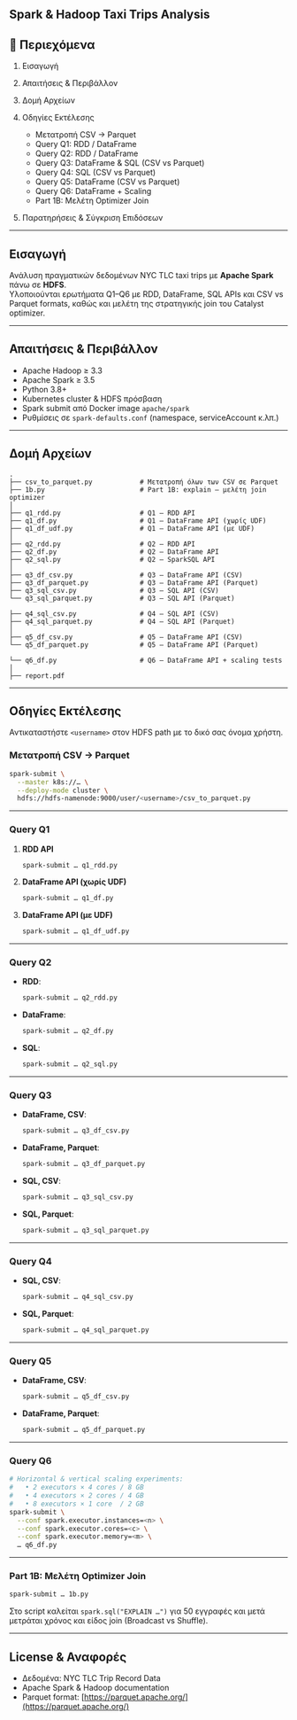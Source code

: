 Spark & Hadoop Taxi Trips Analysis
---

## 📑 Περιεχόμενα

1. Εισαγωγή
2. Απαιτήσεις & Περιβάλλον
3. Δομή Αρχείων
4. Οδηγίες Εκτέλεσης

   * Μετατροπή CSV → Parquet
   * Query Q1: RDD / DataFrame
   * Query Q2: RDD / DataFrame
   * Query Q3: DataFrame & SQL (CSV vs Parquet)
   * Query Q4: SQL (CSV vs Parquet)
   * Query Q5: DataFrame (CSV vs Parquet)
   * Query Q6: DataFrame + Scaling
   * Part 1B: Μελέτη Optimizer Join
5. Παρατηρήσεις & Σύγκριση Επιδόσεων

---

## Εισαγωγή

Ανάλυση πραγματικών δεδομένων NYC TLC taxi trips με **Apache Spark** πάνω σε **HDFS**.  
Υλοποιούνται ερωτήματα Q1–Q6 με RDD, DataFrame, SQL APIs και CSV vs Parquet formats, καθώς και μελέτη της στρατηγικής join του Catalyst optimizer.

---

## Απαιτήσεις & Περιβάλλον

* Apache Hadoop ≥ 3.3
* Apache Spark ≥ 3.5
* Python 3.8+
* Kubernetes cluster & HDFS πρόσβαση
* Spark submit από Docker image `apache/spark`
* Ρυθμίσεις σε `spark-defaults.conf` (namespace, serviceAccount κ.λπ.)

---

## Δομή Αρχείων

```
.
├── csv_to_parquet.py            # Μετατροπή όλων των CSV σε Parquet
├── 1b.py                        # Part 1Β: explain – μελέτη join optimizer
│
├── q1_rdd.py                    # Q1 – RDD API
├── q1_df.py                     # Q1 – DataFrame API (χωρίς UDF)
├── q1_df_udf.py                 # Q1 – DataFrame API (με UDF)
│
├── q2_rdd.py                    # Q2 – RDD API
├── q2_df.py                     # Q2 – DataFrame API
├── q2_sql.py                    # Q2 – SparkSQL API
│
├── q3_df_csv.py                 # Q3 – DataFrame API (CSV)
├── q3_df_parquet.py             # Q3 – DataFrame API (Parquet)
├── q3_sql_csv.py                # Q3 – SQL API (CSV)
└── q3_sql_parquet.py            # Q3 – SQL API (Parquet)

├── q4_sql_csv.py                # Q4 – SQL API (CSV)
├── q4_sql_parquet.py            # Q4 – SQL API (Parquet)
│
├── q5_df_csv.py                 # Q5 – DataFrame API (CSV)
└── q5_df_parquet.py             # Q5 – DataFrame API (Parquet)

└── q6_df.py                     # Q6 – DataFrame API + scaling tests
│
├── report.pdf
```

---

## Οδηγίες Εκτέλεσης

Αντικαταστήστε `<username>` στον HDFS path με το δικό σας όνομα χρήστη.

### Μετατροπή CSV → Parquet

```bash
spark-submit \
  --master k8s://… \
  --deploy-mode cluster \
  hdfs://hdfs-namenode:9000/user/<username>/csv_to_parquet.py
```

---

### Query Q1

1. **RDD API**

   ```bash
   spark-submit … q1_rdd.py
   ```
2. **DataFrame API (χωρίς UDF)**

   ```bash
   spark-submit … q1_df.py
   ```
3. **DataFrame API (με UDF)**

   ```bash
   spark-submit … q1_df_udf.py
   ```

---

### Query Q2

* **RDD**:

  ```bash
  spark-submit … q2_rdd.py
  ```
* **DataFrame**:

  ```bash
  spark-submit … q2_df.py
  ```
* **SQL**:

  ```bash
  spark-submit … q2_sql.py
  ```

---

### Query Q3

* **DataFrame, CSV**:

  ```bash
  spark-submit … q3_df_csv.py
  ```
* **DataFrame, Parquet**:

  ```bash
  spark-submit … q3_df_parquet.py
  ```
* **SQL, CSV**:

  ```bash
  spark-submit … q3_sql_csv.py
  ```
* **SQL, Parquet**:

  ```bash
  spark-submit … q3_sql_parquet.py
  ```

---

### Query Q4

* **SQL, CSV**:

  ```bash
  spark-submit … q4_sql_csv.py
  ```
* **SQL, Parquet**:

  ```bash
  spark-submit … q4_sql_parquet.py
  ```

---

### Query Q5

* **DataFrame, CSV**:

  ```bash
  spark-submit … q5_df_csv.py
  ```
* **DataFrame, Parquet**:

  ```bash
  spark-submit … q5_df_parquet.py
  ```

---

### Query Q6

```bash
# Horizontal & vertical scaling experiments:
#   • 2 executors × 4 cores / 8 GB
#   • 4 executors × 2 cores / 4 GB
#   • 8 executors × 1 core  / 2 GB
spark-submit \
  --conf spark.executor.instances=<n> \
  --conf spark.executor.cores=<c> \
  --conf spark.executor.memory=<m> \
  … q6_df.py
```

---

### Part 1B: Μελέτη Optimizer Join

```bash
spark-submit … 1b.py
```

Στο script καλείται `spark.sql("EXPLAIN …")` για 50 εγγραφές και μετά μετράται χρόνος και είδος join (Broadcast vs Shuffle).

---

## License & Αναφορές

* Δεδομένα: NYC TLC Trip Record Data
* Apache Spark & Hadoop documentation
* Parquet format: [https://parquet.apache.org/](https://parquet.apache.org/)
